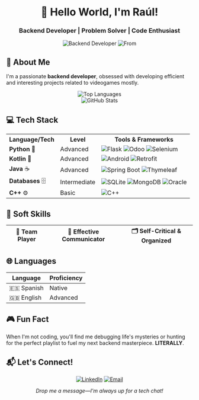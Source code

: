 <div align="center">
  
# 👋 Hello World, I'm Raúl!

### Backend Developer | Problem Solver | Code Enthusiast

![Backend Developer](https://img.shields.io/badge/Backend-Developer-blueviolet?style=for-the-badge&logo=codeigniter)
![From](https://img.shields.io/badge/From-Spain-FFD700?style=flat&logo=map-pin&logoColor=black)

</div>

## 🚀 About Me

I'm a passionate **backend developer**, obsessed with developing efficient and interesting projects related to videogames mostly.

<div align="center">

![Top Languages](https://github-readme-stats.vercel.app/api/top-langs/?username=rauljimm&layout=compact&theme=radical&cache-buster=2025-04-24)  
![GitHub Stats](https://github-readme-stats.vercel.app/api?username=rauljimm&show_icons=true&theme=radical&cache-buster=2025-04-24)

</div>

## 💻 Tech Stack

<table>
  <tr>
    <th>Language/Tech</th>
    <th>Level</th>
    <th>Tools & Frameworks</th>
  </tr>
  <tr>
    <td><b>Python</b> 🐍</td>
    <td>Advanced</td>
    <td>
      <img src="https://img.shields.io/badge/-Flask-000000?style=flat&logo=flask" alt="Flask" />
      <img src="https://img.shields.io/badge/-Odoo-714B67?style=flat&logo=odoo" alt="Odoo" />
      <img src="https://img.shields.io/badge/-Selenium-43B02A?style=flat&logo=selenium" alt="Selenium" />
    </td>
  </tr>
  <tr>
    <td><b>Kotlin</b> 📱</td>
    <td>Advanced</td>
    <td>
      <img src="https://img.shields.io/badge/-Android-3DDC84?style=flat&logo=android" alt="Android" />
      <img src="https://img.shields.io/badge/-Retrofit-FFCA28?style=flat&logo=kotlin" alt="Retrofit" />
    </td>
  </tr>
  <tr>
    <td><b>Java</b> ☕</td>
    <td>Advanced</td>
    <td>
      <img src="https://img.shields.io/badge/-Spring%20Boot-6DB33F?style=flat&logo=spring" alt="Spring Boot" />
      <img src="https://img.shields.io/badge/-Thymeleaf-005F0F?style=flat&logo=thymeleaf" alt="Thymeleaf" />
    </td>
  </tr>
  <tr>
    <td><b>Databases</b> 🗄️</td>
    <td>Intermediate</td>
    <td>
      <img src="https://img.shields.io/badge/-SQLite-003B57?style=flat&logo=sqlite" alt="SQLite" />
      <img src="https://img.shields.io/badge/-MongoDB-47A248?style=flat&logo=mongodb" alt="MongoDB" />
      <img src="https://img.shields.io/badge/-Oracle-F80000?style=flat&logo=oracle" alt="Oracle" />
    </td>
  </tr>
  <tr>
    <td><b>C++</b> ⚙️</td>
    <td>Basic</td>
    <td>
      <img src="https://img.shields.io/badge/-C++-00599C?style=flat&logo=c%2B%2B" alt="C++" />
    </td>
  </tr>
</table>

## 🧠 Soft Skills

<div align="center">
  
| 🤝 Team Player | 💬 Effective Communicator | 🗂️ Self-Critical & Organized |
|----------------|--------------------------|------------------------------|

</div>

## 🌐 Languages

<div align="center">
  
| Language | Proficiency |
|----------|------------|
| 🇪🇸 Spanish | Native |
| 🇬🇧 English | Advanced |

</div>

## 🎮 Fun Fact

When I'm not coding, you'll find me debugging life's mysteries or hunting for the perfect playlist to fuel my next backend masterpiece. **LITERALLY**.

## 📬 Let's Connect!

<div align="center">
  
[![LinkedIn](https://img.shields.io/badge/LinkedIn-0077B5?style=for-the-badge&logo=linkedin&logoColor=white)](https://www.linkedin.com/in/raúl-jiménez-128989355)
[![Email](https://img.shields.io/badge/Email-D14836?style=for-the-badge&logo=gmail&logoColor=white)](mailto:rauljimm.dev@gmail.com)

</div>

<div align="center">
  <i>Drop me a message—I'm always up for a tech chat!</i>
</div>
